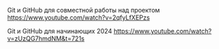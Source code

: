 Git и GitHub для совместной работы над проектом
https://www.youtube.com/watch?v=2qfyLfXEPzs

Git и GitHub для начинающих 2024
https://www.youtube.com/watch?v=zUzQG7hmdNM&t=721s
